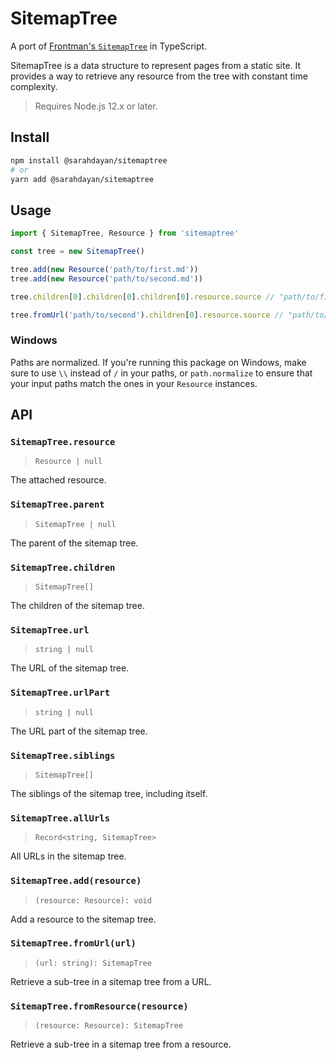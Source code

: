 # SitemapTree

A port of [Frontman's `SitemapTree`](https://github.com/algolia/frontman/blob/master/lib/frontman/sitemap_tree.rb) in TypeScript.

SitemapTree is a data structure to represent pages from a static site. It provides a way to retrieve any resource from the tree with constant time complexity.

> Requires Node.js 12.x or later.

## Install

```sh
npm install @sarahdayan/sitemaptree
# or
yarn add @sarahdayan/sitemaptree
```

## Usage

```ts
import { SitemapTree, Resource } from 'sitemaptree'

const tree = new SitemapTree()

tree.add(new Resource('path/to/first.md'))
tree.add(new Resource('path/to/second.md'))

tree.children[0].children[0].children[0].resource.source // "path/to/first.md"

tree.fromUrl('path/to/second').children[0].resource.source // "path/to/second.md"
```

### Windows

Paths are normalized. If you're running this package on Windows, make sure to use `\\` instead of `/` in your paths, or `path.normalize` to ensure that your input paths match the ones in your `Resource` instances.

## API

### `SitemapTree.resource`

> `Resource | null`

The attached resource.

### `SitemapTree.parent`

> `SitemapTree | null`

The parent of the sitemap tree.

### `SitemapTree.children`

> `SitemapTree[]`

The children of the sitemap tree.

### `SitemapTree.url`

> `string | null`

The URL of the sitemap tree.

### `SitemapTree.urlPart`

> `string | null`

The URL part of the sitemap tree.

### `SitemapTree.siblings`

> `SitemapTree[]`

The siblings of the sitemap tree, including itself.

### `SitemapTree.allUrls`

> `Record<string, SitemapTree>`

All URLs in the sitemap tree.

### `SitemapTree.add(resource)`

> `(resource: Resource): void`

Add a resource to the sitemap tree.

### `SitemapTree.fromUrl(url)`

> `(url: string): SitemapTree`

Retrieve a sub-tree in a sitemap tree from a URL.

### `SitemapTree.fromResource(resource)`

> `(resource: Resource): SitemapTree`

Retrieve a sub-tree in a sitemap tree from a resource.
